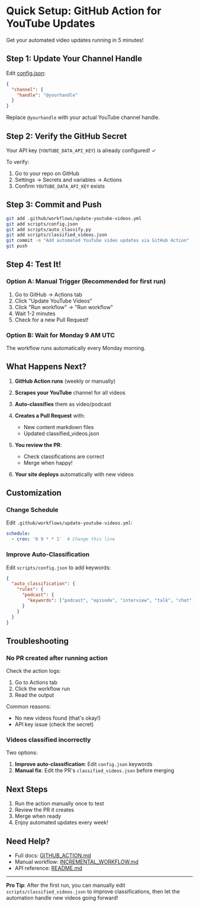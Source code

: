 # Quick Setup: GitHub Action for YouTube Updates

Get your automated video updates running in 5 minutes!

## Step 1: Update Your Channel Handle

Edit [config.json](config.json):

```json
{
  "channel": {
    "handle": "@yourhandle"
  }
}
```

Replace `@yourhandle` with your actual YouTube channel handle.

## Step 2: Verify the GitHub Secret

Your API key (`YOUTUBE_DATA_API_KEY`) is already configured! ✓

To verify:
1. Go to your repo on GitHub
2. Settings → Secrets and variables → Actions
3. Confirm `YOUTUBE_DATA_API_KEY` exists

## Step 3: Commit and Push

```bash
git add .github/workflows/update-youtube-videos.yml
git add scripts/config.json
git add scripts/auto_classify.py
git add scripts/classified_videos.json
git commit -m "Add automated YouTube video updates via GitHub Action"
git push
```

## Step 4: Test It!

### Option A: Manual Trigger (Recommended for first run)

1. Go to GitHub → Actions tab
2. Click "Update YouTube Videos"
3. Click "Run workflow" → "Run workflow"
4. Wait 1-2 minutes
5. Check for a new Pull Request!

### Option B: Wait for Monday 9 AM UTC

The workflow runs automatically every Monday morning.

## What Happens Next?

1. **GitHub Action runs** (weekly or manually)
2. **Scrapes your YouTube** channel for all videos
3. **Auto-classifies** them as video/podcast
4. **Creates a Pull Request** with:
   - New content markdown files
   - Updated classified_videos.json

5. **You review the PR**:
   - Check classifications are correct
   - Merge when happy!

6. **Your site deploys** automatically with new videos

## Customization

### Change Schedule

Edit `.github/workflows/update-youtube-videos.yml`:

```yaml
schedule:
  - cron: '0 9 * * 1'  # Change this line
```

### Improve Auto-Classification

Edit `scripts/config.json` to add keywords:

```json
{
  "auto_classification": {
    "rules": {
      "podcast": {
        "keywords": ["podcast", "episode", "interview", "talk", "chat"]
      }
    }
  }
}
```

## Troubleshooting

### No PR created after running action

Check the action logs:
1. Go to Actions tab
2. Click the workflow run
3. Read the output

Common reasons:
- No new videos found (that's okay!)
- API key issue (check the secret)

### Videos classified incorrectly

Two options:
1. **Improve auto-classification**: Edit `config.json` keywords
2. **Manual fix**: Edit the PR's `classified_videos.json` before merging

## Next Steps

1. Run the action manually once to test
2. Review the PR it creates
3. Merge when ready
4. Enjoy automated updates every week!

## Need Help?

- Full docs: [GITHUB_ACTION.md](GITHUB_ACTION.md)
- Manual workflow: [INCREMENTAL_WORKFLOW.md](INCREMENTAL_WORKFLOW.md)
- API reference: [README.md](README.md)

---

**Pro Tip**: After the first run, you can manually edit `scripts/classified_videos.json` to improve classifications, then let the automation handle new videos going forward!
